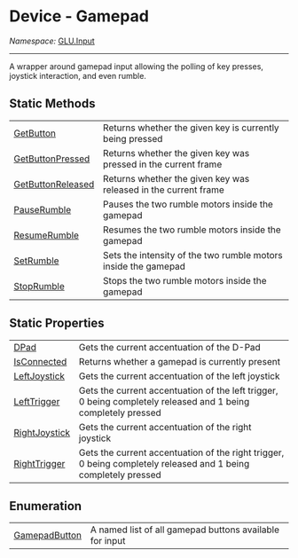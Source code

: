 ﻿# Device - Gamepad
*Namespace:* [GLU.Input](../README.md)

---
A wrapper around gamepad input allowing the polling of key presses, joystick interaction, and even rumble.

## Static Methods
<table>
    <tbody>
        <tr>
            <td><a href="./Gamepad/GetButton.md">GetButton</a></td>
            <td>Returns whether the given key is currently being pressed</td>
        </tr>
        <tr>
            <td><a href="./Gamepad/GetButtonPressed.md">GetButtonPressed</a></td>
            <td>Returns whether the given key was pressed in the current frame</td>
        </tr>
        <tr>
            <td><a href="./Gamepad/GetButtonReleased.md">GetButtonReleased</a></td>
            <td>Returns whether the given key was released in the current frame</td>
        </tr>
        <tr>
            <td><a href="./Gamepad/PauseRumble.md">PauseRumble</a></td>
            <td>Pauses the two rumble motors inside the gamepad</td>
        </tr>
        <tr>
            <td><a href="./Gamepad/ResumeRumble.md">ResumeRumble</a></td>
            <td>Resumes the two rumble motors inside the gamepad</td>
        </tr>
        <tr>
            <td><a href="./Gamepad/SetRumble.md">SetRumble</a></td>
            <td>Sets the intensity of the two rumble motors inside the gamepad</td>
        </tr>
        <tr>
            <td><a href="./Gamepad/StopRumble.md">StopRumble</a></td>
            <td>Stops the two rumble motors inside the gamepad</td>
        </tr>
    </tbody>
</table>

## Static Properties
<table>
    <tbody>
        <tr>
            <td><a href="./Gamepad/DPad.md">DPad</a></td>
            <td>Gets the current accentuation of the D-Pad</td>
        </tr>
        <tr>
            <td><a href="./Gamepad/IsConnected.md">IsConnected</a></td>
            <td>Returns whether a gamepad is currently present</td>
        </tr>
        <tr>
            <td><a href="./Gamepad/LeftJoystick.md">LeftJoystick</a></td>
            <td>Gets the current accentuation of the left joystick</td>
        </tr>
        <tr>
            <td><a href="./Gamepad/LeftTrigger.md">LeftTrigger</a></td>
            <td>Gets the current accentuation of the left trigger, 0 being completely released and 1 being completely pressed</td>
        </tr>
        <tr>
            <td><a href="./Gamepad/RightJoystick.md">RightJoystick</a></td>
            <td>Gets the current accentuation of the right joystick</td>
        </tr>
        <tr>
            <td><a href="./Gamepad/RightTrigger.md">RightTrigger</a></td>
            <td>Gets the current accentuation of the right trigger, 0 being completely released and 1 being completely pressed</td>
        </tr>
    </tbody>
</table>

## Enumeration
<table>
    <tbody>
        <tr>
            <td><a href="./Gamepad/GamepadButton.md">GamepadButton</a></td>
            <td>A named list of all gamepad buttons available for input</td>
        </tr>
    </tbody>
</table>